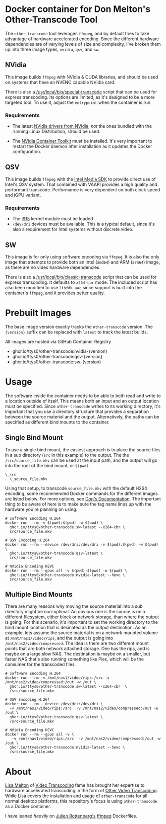 # Docker container for Don Melton's Other-Transcode Tool

The `other-transcode` tool leverages `ffmpeg`, and by default tries to take advantage of hardware accelerated encoding. Since the different hardware dependencies are of varying levels of size and complexity, I've broken them up into three image types, `nvidia`, `qsv`, and `sw`.

## NVidia

This image builds `ffmpeg` with NVidia & CUDA libraries, and should be used on systems that have an NVENC capable NVidia card.

There is also a [/usr/local/bin/special-transcode](https://gist.github.com/donmelton/7c9da839d69ca9a90d1b000e5762b3e3) script that can be used for express transcoding. Its options are limited, as it's designed to be a more targeted tool. To use it, adjust the `entrypoint` when the container is run. 

### Requirements

* The latest [NVidia drivers from NVidia](https://www.nvidia.com/Download/index.aspx), _not_ the ones bundled with the running Linux Distribution, should be used.

* The [NVidia Container Toolkit](https://github.com/NVIDIA/nvidia-docker) must be installed. It's very important to restart the Docker daemon after installation as it updates the Docker configuration.


## QSV

This image builds `ffmpeg` with the [Intel Media SDK](https://github.com/Intel-Media-SDK/MediaSDK) to provide direct use of Intel's QSV system. That combined with VAAPI provides a high quality and performant transcode. Performance is very dependent on both clock speed and iGPU variant.

### Requirements

* The [i915](https://01.org/linuxgraphics/gfx-docs/drm/gpu/i915.html) kernel module must be loaded
* `/dev/dri` devices must be available. This is a typical default, since it's also a requirement for Intel systems without discrete video.

## SW

This image is for only using software encoding via `ffmpeg`. It is also the only image that attempts to provide both an Intel (`amd64`) and ARM (`arm64`) image, as there are no video hardware dependencies.

There is also a [/usr/local/bin/classic-transcode](https://gist.github.com/donmelton/aab13b95e97901eb106527e47fbaa1ce) script that can be used for express transcoding. It defaults to `x264-cbr` mode. The included script has also been modified to use `libfdk_aac` since support is built into the container's `ffmpeg`, and it provides better quality. 

# Prebuilt Images

The base image version exactly tracks the `other-transcode` version. The `{version}` suffix can be replaced with `latest` to track the latest builds.

All images are hosted via GitHub Container Registry

* ghcr.io/ttys0/other-transcode:nvidia-{version}
* ghcr.io/ttys0/other-transcode:qsv-{version}
* ghcr.io/ttys0/other-transcode:sw-{version}


# Usage

The software inside the container needs to be able to both read and write to a location outside of itself. This means both an input and an output location must be specified. Since `other-transcode` writes to its working directory, it's important that you use a directory structure that provides a separation between the source material and the output. Alternatively, the paths can be specified as different bind mounts to the container.

## Single Bind Mount

To use a single bind mount, the easiest approach is to place the source files in a sub directory (`src` in this example) to the output. The the `/src/source_file.mkv` can be used at the input path, and the output will go into the root of the bind mount, or `$(pwd)`. 

```
\_src
  \_source_file.mkv
```

Using that setup, to transcode `source_file.mkv` with the default H264 encoding, some recommended Docker commands for the different images are listed below. For more options, see [Don's Documentation](https://github.com/donmelton/other_video_transcoding/wiki). The important thing to be aware of here is to make sure the tag name lines up with the hardware you're planning on using.

```shell
# Software Encoding H.264
docker run --rm -v $(pwd):$(pwd) -w $(pwd) \ 
  ghcr.io/ttys0/other-transcode:sw-latest --x264-cbr \
  src/source_file.mkv
  
# QSV Encoding H.264
docker run --rm --device /dev/dri:/dev/dri -v $(pwd):$(pwd) -w $(pwd) \
  ghcr.io/ttys0/other-transcode:qsv-latest \
  src/source_file.mkv

# NVidia Encoding HEVC
docker run --rm --gpus all -v $(pwd):$(pwd) -w $(pwd) \ 
  ghcr.io/ttys0/other-transcode:nvidia-latest --hevc \
  src/source_file.mkv
```

## Multiple Bind Mounts

There are many reasons why moving the source material into a sub directory might be non-optimal. An obvious one is the source is on a different filesystem, either block or network storage, than where the output is going. For this scenario, it's important to set the working directory to the bind mount location that is desinated as the output destination. As an example, lets assume the source material is on a network mounted volume at `/mnt/nas1/video/rips`, and the output is going into `/mnt/nas2/video/compressed`. The idea is there are two different mount points that are both network attached storage. One has the rips, and is maybe on a large slow NAS. The destination is maybe on a smaller, but faster NAS that's also running something like Plex, which will be the consumer for the transcoded files.

```shell
# Software Encoding H.264
docker run --rm -v /mnt/nas1/video/rips:/src -v /mnt/nas2/video/compressed:/out -w /out \
  ghcr.io/ttys0/other-transcode:sw-latest --x264-cbr  \
  /src/source_file.mkv

# QSV Encoding H.264
docker run --rm --device /dev/dri:/dev/dri \
  -v /mnt/nas1/video/rips:/src  -v /mnt/nas2/video/compressed:/out -w /out \
  ghcr.io/ttys0/other-transcode:qsv-latest \
  /src/source_file.mkv

# NVidia Encoding HEVC
docker run --rm --gpus all -v \
   -v /mnt/nas1/video/rips:/src  -v /mnt/nas2/video/compressed:/out -w /out \ 
  ghcr.io/ttys0/other-transcode:nvidia-latest --hevc \
  /src/source_file.mkv

```

# About

[Lisa Melton](http://lisamelton.net/) of [Video Transcoding](https://github.com/lisamelton/video_transcoding) fame has brought her expertise to hardware accelerated transcoding in the form of [Other Video Transcoding](https://github.com/lisamelton/other_video_transcoding). While Lisa covers the installation and usage of `other-transcode` for all normal desktop platforms, this repository's focus is using `other-transcode` as a Docker container.

I have leaned _heavily_ on [Julien Rottenberg's](https://github.com/jrottenberg) [ffmpeg](https://github.com/jrottenberg/ffmpeg) Dockerfiles. 
